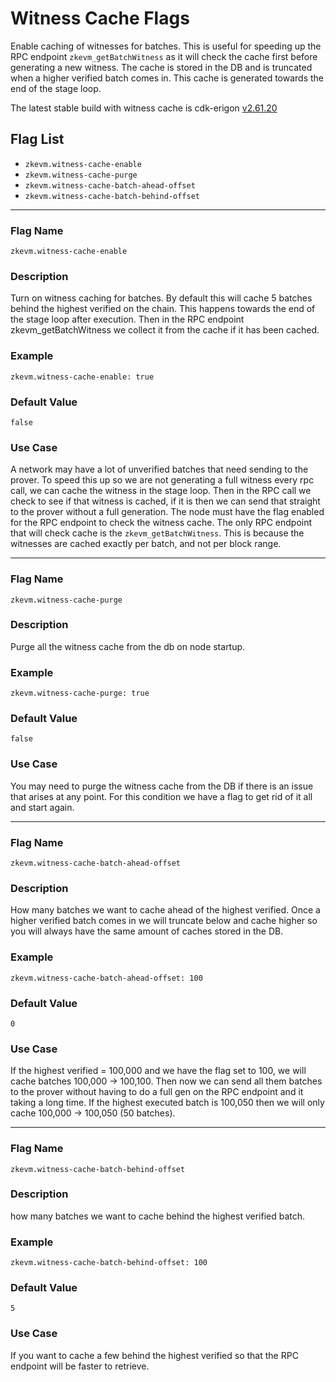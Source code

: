 # Witness Cache Flags

Enable caching of witnesses for batches. This is useful for speeding up the RPC endpoint `zkevm_getBatchWitness` as it will check the cache first before generating a new witness. The cache is stored in the DB and is truncated when a higher verified batch comes in. This cache is generated towards the end of the stage loop.

The latest stable build with witness cache is cdk-erigon [v2.61.20](https://github.com/0xPolygonHermez/cdk-erigon/releases/tag/v2.61.20)

## Flag List

- `zkevm.witness-cache-enable`
- `zkevm.witness-cache-purge`
- `zkevm.witness-cache-batch-ahead-offset`
- `zkevm.witness-cache-batch-behind-offset`

***

### Flag Name
`zkevm.witness-cache-enable`

### Description
Turn on witness caching for batches. By default this will cache 5 batches behind the highest verified on the chain. This happens towards the end of the stage loop after execution. Then in the RPC endpoint zkevm_getBatchWitness we collect it from the cache if it has been cached.

### Example
`zkevm.witness-cache-enable: true`

### Default Value
`false`

### Use Case
A network may have a lot of unverified batches that need sending to the prover. To speed this up so we are not generating a full witness every rpc call, we can cache the witness in the stage loop. Then in the RPC call we check to see if that witness is cached, if it is then we can send that straight to the prover without a full generation. The node must have the flag enabled for the RPC endpoint to check the witness cache. The only RPC endpoint that will check cache is the `zkevm_getBatchWitness`. This is because the witnesses are cached exactly per batch, and not per block range.

***

### Flag Name
`zkevm.witness-cache-purge`

### Description
Purge all the witness cache from the db on node startup.

### Example
`zkevm.witness-cache-purge: true`

### Default Value
`false`

### Use Case
You may need to purge the witness cache from the DB if there is an issue that arises at any point. For this condition we have a flag to get rid of it all and start again.

***

### Flag Name
`zkevm.witness-cache-batch-ahead-offset`

### Description
How many batches we want to cache ahead of the highest verified.
Once a higher verified batch comes in we will truncate below and cache higher so you will always have the same amount of caches stored in the DB.

### Example
`zkevm.witness-cache-batch-ahead-offset: 100`

### Default Value
`0`

### Use Case
If the highest verified = 100,000 and we have the flag set to 100, we will cache batches 100,000 -> 100,100. Then now we can send all them batches to the prover without having to do a full gen on the RPC endpoint and it taking a long time.
If the highest executed batch is 100,050 then we will only cache 100,000 -> 100,050 (50 batches).

***

### Flag Name
`zkevm.witness-cache-batch-behind-offset`

### Description
how many batches we want to cache behind the highest verified batch.

### Example
`zkevm.witness-cache-batch-behind-offset: 100`

### Default Value
`5`

### Use Case
If you want to cache a few behind the highest verified so that the RPC endpoint will be faster to retrieve.